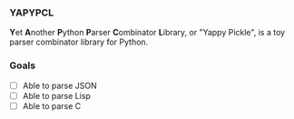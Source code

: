 ### YAPYPCL
**Y**et **A**nother **P**ython **P**arser **C**ombinator **L**ibrary, 
or "Yappy Pickle", 
is a toy parser combinator library for Python.

### Goals

- [ ] Able to parse JSON
- [ ] Able to parse Lisp
- [ ] Able to parse C
